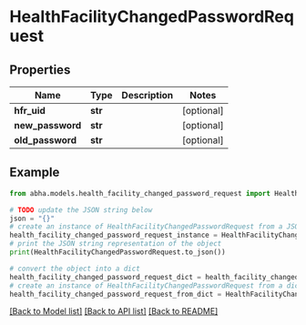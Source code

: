 # HealthFacilityChangedPasswordRequest


## Properties

Name | Type | Description | Notes
------------ | ------------- | ------------- | -------------
**hfr_uid** | **str** |  | [optional] 
**new_password** | **str** |  | [optional] 
**old_password** | **str** |  | [optional] 

## Example

```python
from abha.models.health_facility_changed_password_request import HealthFacilityChangedPasswordRequest

# TODO update the JSON string below
json = "{}"
# create an instance of HealthFacilityChangedPasswordRequest from a JSON string
health_facility_changed_password_request_instance = HealthFacilityChangedPasswordRequest.from_json(json)
# print the JSON string representation of the object
print(HealthFacilityChangedPasswordRequest.to_json())

# convert the object into a dict
health_facility_changed_password_request_dict = health_facility_changed_password_request_instance.to_dict()
# create an instance of HealthFacilityChangedPasswordRequest from a dict
health_facility_changed_password_request_from_dict = HealthFacilityChangedPasswordRequest.from_dict(health_facility_changed_password_request_dict)
```
[[Back to Model list]](../README.md#documentation-for-models) [[Back to API list]](../README.md#documentation-for-api-endpoints) [[Back to README]](../README.md)


